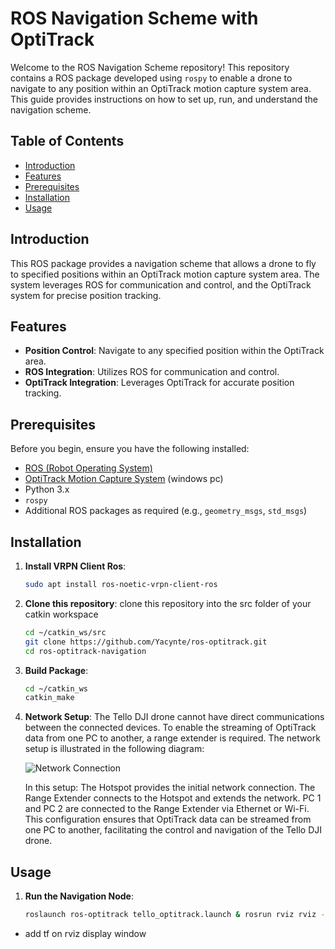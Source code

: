 # ROS Navigation Scheme with OptiTrack

Welcome to the ROS Navigation Scheme repository! This repository contains a ROS package developed using `rospy` to enable a drone to navigate to any position within an OptiTrack motion capture system area. This guide provides instructions on how to set up, run, and understand the navigation scheme.

## Table of Contents

- [Introduction](#introduction)
- [Features](#features)
- [Prerequisites](#prerequisites)
- [Installation](#installation)
- [Usage](#usage)


## Introduction

This ROS package provides a navigation scheme that allows a drone to fly to specified positions within an OptiTrack motion capture system area. The system leverages ROS for communication and control, and the OptiTrack system for precise position tracking.

## Features

- **Position Control**: Navigate to any specified position within the OptiTrack area.
- **ROS Integration**: Utilizes ROS for communication and control.
- **OptiTrack Integration**: Leverages OptiTrack for accurate position tracking.

## Prerequisites

Before you begin, ensure you have the following installed:

- [ROS (Robot Operating System)](http://www.ros.org/)
- [OptiTrack Motion Capture System](https://optitrack.com/) (windows pc)
- Python 3.x
- `rospy`
- Additional ROS packages as required (e.g., `geometry_msgs`, `std_msgs`)

## Installation

1. **Install VRPN Client Ros**:
    ```bash
    sudo apt install ros-noetic-vrpn-client-ros

2. **Clone this repository**:
    clone this repository into the src folder of your catkin workspace
   ```bash
   cd ~/catkin_ws/src
   git clone https://github.com/Yacynte/ros-optitrack.git
   cd ros-optitrack-navigation

3. **Build Package**:
    ```bash
    cd ~/catkin_ws
    catkin_make

4. **Network Setup**:
    The Tello DJI drone cannot have direct communications between the connected devices. To enable the streaming of OptiTrack data from one PC to another, a range extender is required. The network setup is illustrated in the following diagram:

    ![Network Connection](network_diagram.png)

    In this setup:
    The Hotspot provides the initial network connection.
    The Range Extender connects to the Hotspot and extends the network.
    PC 1 and PC 2 are connected to the Range Extender via Ethernet or Wi-Fi.
    This configuration ensures that OptiTrack data can be streamed from one PC to another, facilitating the control and navigation of the Tello DJI drone.

## Usage

1. **Run the Navigation Node**:
    ```bash
    roslaunch ros-optitrack tello_optitrack.launch & rosrun rviz rviz -f world

- add tf on rviz display window